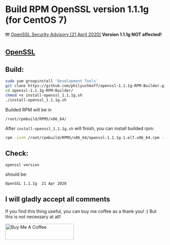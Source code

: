# Build RPM OpenSSL version 1.1.1g (for CentOS 7)

:exclamation::exclamation::exclamation: [OpenSSL Security Advisory \[21 April 2020\]](https://www.openssl.org/news/secadv/20200421.txt)
**Version 1.1.1g NOT affected!**

## [OpenSSL](https://www.openssl.org/)
## Build:

```bash
sudo yum groupinstall 'Development Tools'
git clone https://github.com/philyuchkoff/openssl-1.1.1g-RPM-Builder.git
cd openssl-1.1.1g-RPM-Builder/
chmod +x install-openssl_1.1.1g.sh 
./install-openssl_1.1.1g.sh
 ```
    
Builded RPM will be in

    /root/rpmbuild/RPMS/x86_64/
    
After `install-openssl_1.1.1g.sh` will finish, you can install builded rpm:

```bash
rpm -ivvh /root/rpmbuild/RPMS/x86_64/openssl-1.1.1g-1.el7.x86_64.rpm --nodeps
 ```   
## Check:

    openssl version

should be:

    OpenSSL 1.1.1g  21 Apr 2020
   
## I will gladly accept all comments

If you find this thing useful, you can buy me coffee as a thank you! :) But this is not necessary at all!

<a href="https://www.buymeacoffee.com/philyuchkoff" target="_blank"><img src="http://public.jc21.com/github/by-me-a-coffee.png" alt="Buy Me A Coffee" style="height: 51px !important;width: 217px !important;" ></a>
